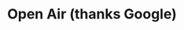 ---
pid: CH1058
title: Open Air (thanks Google)
location_transcription: on the parkway
zipcode: 
outside_phl: 
neighborhood: 
age: 
age_range: 
instagram: 
image_file_name: CH_1058.jpg
proposal_transcription: 2012 on the Franklin Parkway, Sky Lights or city lights project
  where people could send messages in lights. Allows people to write w/ positive message.
topic: 
topic_summary: 
type: Interactive,Space,Projection
keywords_other: Parkway
credit: 
image_labels: 
twitter: 
facebook: 
permalink: "/monuments/ch1058/"
layout: item-page
---